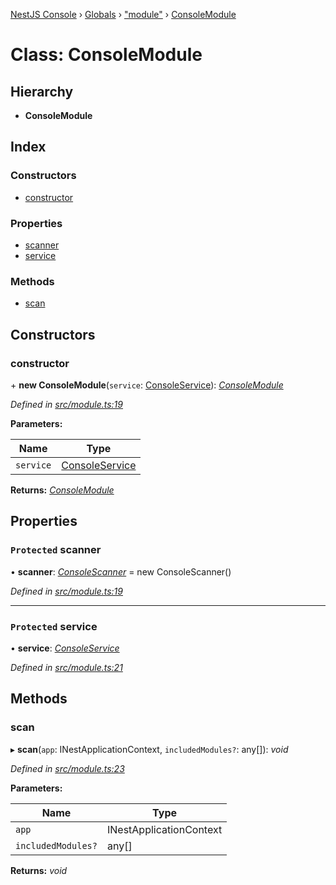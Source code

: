 [NestJS Console](../README.md) › [Globals](../globals.md) › ["module"](../modules/_module_.md) › [ConsoleModule](_module_.consolemodule.md)

# Class: ConsoleModule

## Hierarchy

* **ConsoleModule**

## Index

### Constructors

* [constructor](_module_.consolemodule.md#constructor)

### Properties

* [scanner](_module_.consolemodule.md#protected-scanner)
* [service](_module_.consolemodule.md#protected-service)

### Methods

* [scan](_module_.consolemodule.md#scan)

## Constructors

###  constructor

\+ **new ConsoleModule**(`service`: [ConsoleService](_service_.consoleservice.md)): *[ConsoleModule](_module_.consolemodule.md)*

*Defined in [src/module.ts:19](https://github.com/Pop-Code/nestjs-console/blob/7562159/src/module.ts#L19)*

**Parameters:**

Name | Type |
------ | ------ |
`service` | [ConsoleService](_service_.consoleservice.md) |

**Returns:** *[ConsoleModule](_module_.consolemodule.md)*

## Properties

### `Protected` scanner

• **scanner**: *[ConsoleScanner](_scanner_.consolescanner.md)* =  new ConsoleScanner()

*Defined in [src/module.ts:19](https://github.com/Pop-Code/nestjs-console/blob/7562159/src/module.ts#L19)*

___

### `Protected` service

• **service**: *[ConsoleService](_service_.consoleservice.md)*

*Defined in [src/module.ts:21](https://github.com/Pop-Code/nestjs-console/blob/7562159/src/module.ts#L21)*

## Methods

###  scan

▸ **scan**(`app`: INestApplicationContext, `includedModules?`: any[]): *void*

*Defined in [src/module.ts:23](https://github.com/Pop-Code/nestjs-console/blob/7562159/src/module.ts#L23)*

**Parameters:**

Name | Type |
------ | ------ |
`app` | INestApplicationContext |
`includedModules?` | any[] |

**Returns:** *void*
